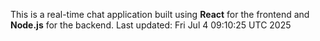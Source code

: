 This is a real-time chat application built using **React** for the frontend and **Node.js** for the backend.
Last updated: Fri Jul  4 09:10:25 UTC 2025
